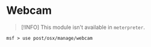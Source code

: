 # Webcam


> [!INFO]
> This module isn't available in `meterpreter`.

```
msf > use post/osx/manage/webcam
```